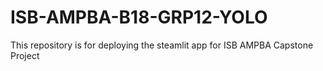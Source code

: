 # ISB-AMPBA-B18-GRP12-YOLO
This repository is for deploying the steamlit app for ISB AMPBA Capstone Project
